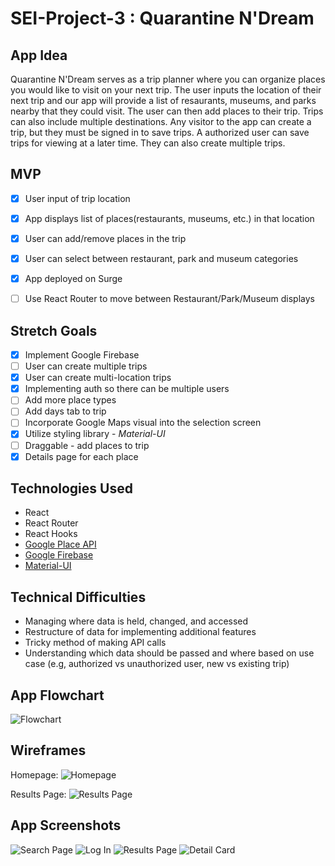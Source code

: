 # SEI-Project-3 : Quarantine N'Dream

## App Idea
Quarantine N'Dream serves as a trip planner where you can organize places you would like to visit on your next trip.  The user inputs the location of their next trip and our app will provide a list of resaurants, museums, and parks nearby that they could visit. The user can then add places to their trip.  Trips can also include multiple destinations.  Any visitor to the app can create a trip, but they must be signed in to save trips.  A authorized user can save trips for viewing at a later time.  They can also create multiple trips.


## MVP
- [x] User input of trip location
- [x] App displays list of places(restaurants, museums, etc.) in that location
- [x] User can add/remove places in the trip
- [x] User can select between restaurant, park and museum categories
- [x] App deployed on Surge
- [ ] Use React Router to move between Restaurant/Park/Museum displays


## Stretch Goals
- [x] Implement Google Firebase
- [ ] User can create multiple trips
- [x] User can create multi-location trips
- [x] Implementing auth so there can be multiple users
- [ ] Add more place types
- [ ] Add days tab to trip
- [ ] Incorporate Google Maps visual into the selection screen
- [x] Utilize styling library - *Material-UI*
- [ ] Draggable - add places to trip
- [x] Details page for each place

## Technologies Used
* React
* React Router
* React Hooks
* [Google Place API](https://developers.google.com/places/web-service/overview)
* [Google Firebase](https://firebase.google.com/)
* [Material-UI](https://material-ui.com/)

## Technical Difficulties
* Managing where data is held, changed, and accessed
* Restructure of data for implementing additional features
* Tricky method of making API calls
* Understanding which data should be passed and where based on use case (e.g, authorized vs unauthorized user, new vs existing trip)

## App Flowchart

![Flowchart](https://i.imgur.com/D9uIfZH.jpg)

## Wireframes

Homepage:
![Homepage](https://i.imgur.com/RS63u8U.jpg)

Results Page:
![Results Page](https://i.imgur.com/3WZlHA3.jpg)

## App Screenshots

![Search Page](https://i.imgur.com/Kpp43IQ.png)
![Log In](https://i.imgur.com/x2nLHMT.png)
![Results Page](https://i.imgur.com/y22BL8O.png)
![Detail Card](https://i.imgur.com/WhiXdH9.png)

